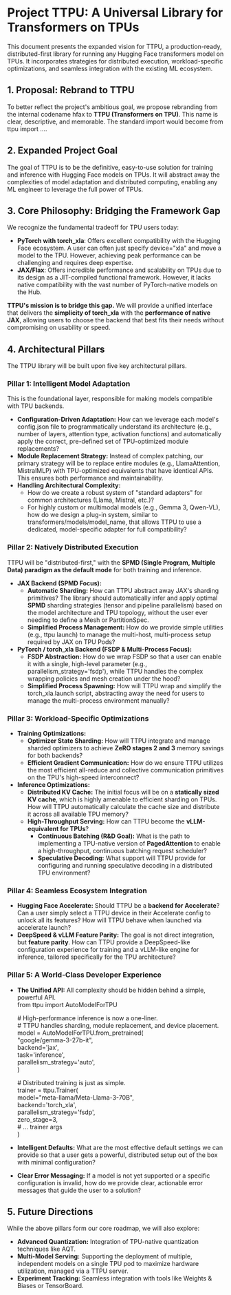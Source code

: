 # **Project TTPU: A Universal Library for Transformers on TPUs**

This document presents the expanded vision for TTPU, a production-ready, distributed-first library for running any Hugging Face transformers model on TPUs. It incorporates strategies for distributed execution, workload-specific optimizations, and seamless integration with the existing ML ecosystem.

## **1\. Proposal: Rebrand to TTPU**

To better reflect the project's ambitious goal, we propose rebranding from the internal codename hfax to **TTPU (Transformers on TPU)**. This name is clear, descriptive, and memorable. The standard import would become from ttpu import ....

## **2\. Expanded Project Goal**

The goal of TTPU is to be the definitive, easy-to-use solution for training and inference with Hugging Face models on TPUs. It will abstract away the complexities of model adaptation and distributed computing, enabling any ML engineer to leverage the full power of TPUs.

## **3\. Core Philosophy: Bridging the Framework Gap**

We recognize the fundamental tradeoff for TPU users today:

- **PyTorch with torch_xla**: Offers excellent compatibility with the Hugging Face ecosystem. A user can often just specify device="xla" and move a model to the TPU. However, achieving peak performance can be challenging and requires deep expertise.
- **JAX/Flax**: Offers incredible performance and scalability on TPUs due to its design as a JIT-compiled functional framework. However, it lacks native compatibility with the vast number of PyTorch-native models on the Hub.

**TTPU's mission is to bridge this gap.** We will provide a unified interface that delivers the **simplicity of torch_xla** with the **performance of native JAX**, allowing users to choose the backend that best fits their needs without compromising on usability or speed.

## **4\. Architectural Pillars**

The TTPU library will be built upon five key architectural pillars.

### **Pillar 1: Intelligent Model Adaptation**

This is the foundational layer, responsible for making models compatible with TPU backends.

- **Configuration-Driven Adaptation:** How can we leverage each model's config.json file to programmatically understand its architecture (e.g., number of layers, attention type, activation functions) and automatically apply the correct, pre-defined set of TPU-optimized module replacements?
- **Module Replacement Strategy:** Instead of complex patching, our primary strategy will be to replace entire modules (e.g., LlamaAttention, MistralMLP) with TPU-optimized equivalents that have identical APIs. This ensures both performance and maintainability.
- **Handling Architectural Complexity:**
  - How do we create a robust system of "standard adapters" for common architectures (Llama, Mistral, etc.)?
  - For highly custom or multimodal models (e.g., Gemma 3, Qwen-VL), how do we design a plug-in system, similar to transformers/models/model_name, that allows TTPU to use a dedicated, model-specific adapter for full compatibility?

### **Pillar 2: Natively Distributed Execution**

TTPU will be "distributed-first," with the **SPMD (Single Program, Multiple Data) paradigm as the default mode** for both training and inference.

- **JAX Backend (SPMD Focus):**
  - **Automatic Sharding:** How can TTPU abstract away JAX's sharding primitives? The library should automatically infer and apply optimal **SPMD** sharding strategies (tensor and pipeline parallelism) based on the model architecture and TPU topology, without the user ever needing to define a Mesh or PartitionSpec.
  - **Simplified Process Management:** How do we provide simple utilities (e.g., ttpu launch) to manage the multi-host, multi-process setup required by JAX on TPU Pods?
- **PyTorch / torch_xla Backend (FSDP & Multi-Process Focus):**
  - **FSDP Abstraction:** How do we wrap FSDP so that a user can enable it with a single, high-level parameter (e.g., parallelism_strategy='fsdp'), while TTPU handles the complex wrapping policies and mesh creation under the hood?
  - **Simplified Process Spawning:** How will TTPU wrap and simplify the torch_xla.launch script, abstracting away the need for users to manage the multi-process environment manually?

### **Pillar 3: Workload-Specific Optimizations**

- **Training Optimizations:**
  - **Optimizer State Sharding:** How will TTPU integrate and manage sharded optimizers to achieve **ZeRO stages 2 and 3** memory savings for both backends?
  - **Efficient Gradient Communication:** How do we ensure TTPU utilizes the most efficient all-reduce and collective communication primitives on the TPU's high-speed interconnect?
- **Inference Optimizations:**
  - **Distributed KV Cache:** The initial focus will be on a **statically sized KV cache**, which is highly amenable to efficient sharding on TPUs. How will TTPU automatically calculate the cache size and distribute it across all available TPU memory?
  - **High-Throughput Serving:** How can TTPU become the **vLLM-equivalent for TPUs**?
    - **Continuous Batching (R\&D Goal):** What is the path to implementing a TPU-native version of **PagedAttention** to enable a high-throughput, continuous batching request scheduler?
    - **Speculative Decoding:** What support will TTPU provide for configuring and running speculative decoding in a distributed TPU environment?

### **Pillar 4: Seamless Ecosystem Integration**

- **Hugging Face Accelerate:** Should TTPU be a **backend for Accelerate**? Can a user simply select a TTPU device in their Accelerate config to unlock all its features? How will TTPU behave when launched via accelerate launch?
- **DeepSpeed & vLLM Feature Parity:** The goal is not direct integration, but **feature parity**. How can TTPU provide a DeepSpeed\-like configuration experience for training and a vLLM\-like engine for inference, tailored specifically for the TPU architecture?

### **Pillar 5: A World-Class Developer Experience**

- **The Unified API:** All complexity should be hidden behind a simple, powerful API.  
  from ttpu import AutoModelForTPU

  \# High-performance inference is now a one-liner.  
  \# TTPU handles sharding, module replacement, and device placement.  
  model \= AutoModelForTPU.from_pretrained(  
   "google/gemma-3-27b-it",  
   backend='jax',  
   task='inference',  
   parallelism_strategy='auto',  
  )

  \# Distributed training is just as simple.  
  trainer \= ttpu.Trainer(  
   model="meta-llama/Meta-Llama-3-70B",  
   backend='torch_xla',  
   parallelism_strategy='fsdp',  
   zero_stage=3,  
   \# ... trainer args  
  )

- **Intelligent Defaults:** What are the most effective default settings we can provide so that a user gets a powerful, distributed setup out of the box with minimal configuration?
- **Clear Error Messaging:** If a model is not yet supported or a specific configuration is invalid, how do we provide clear, actionable error messages that guide the user to a solution?

## **5\. Future Directions**

While the above pillars form our core roadmap, we will also explore:

- **Advanced Quantization:** Integration of TPU-native quantization techniques like AQT.
- **Multi-Model Serving:** Supporting the deployment of multiple, independent models on a single TPU pod to maximize hardware utilization, managed via a TTPU server.
- **Experiment Tracking:** Seamless integration with tools like Weights & Biases or TensorBoard.

